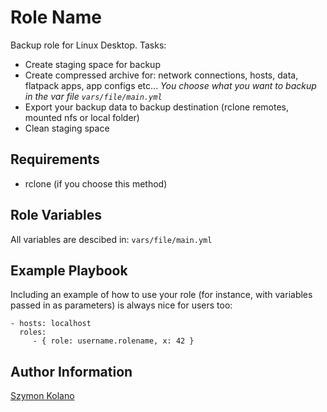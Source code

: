 Role Name
=========

Backup role for Linux Desktop. Tasks:
- Create staging space for backup
- Create compressed archive for: network connections, hosts, data, flatpack apps, app configs etc...
  *You choose what you want to backup in the var file `vars/file/main.yml`*
- Export your backup data to backup destination (rclone remotes, mounted nfs or local folder)
- Clean staging space

Requirements
------------

- rclone (if you choose this method)

Role Variables
--------------

All variables are descibed in: `vars/file/main.yml`

Example Playbook
----------------

Including an example of how to use your role (for instance, with variables passed in as parameters) is always nice for users too:

    - hosts: localhost
      roles:
         - { role: username.rolename, x: 42 }


Author Information
------------------
[Szymon Kolano](https://www.linkedin.com/in/skolano/)

